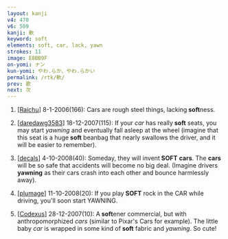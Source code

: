 ```yaml
---
layout: kanji
v4: 470
v6: 509
kanji: 軟
keyword: soft
elements: soft, car, lack, yawn
strokes: 11
image: E8BB9F
on-yomi: ナン
kun-yomi: やわ.らか、やわ.らかい
permalink: /rtk/軟/
prev: 歌
next: 次
---
```


1) [<a href="http://kanji.koohii.com/profile/Raichu">Raichu</a>] 8-1-2006(166): Cars are rough steel things, lacking<strong> soft</strong>ness.

2) [<a href="http://kanji.koohii.com/profile/daredawg3583">daredawg3583</a>] 18-12-2007(115): If your <em>car</em> has really<strong> soft</strong> seats, you may start <em>yawning</em> and eventually fall asleep at the wheel (imagine that this seat is a huge<strong> soft</strong> beanbag that nearly swallows the driver, and it will be easier to remember).

3) [<a href="http://kanji.koohii.com/profile/decals">decals</a>] 4-10-2008(40): Someday, they will invent<strong> SOFT</strong> <strong>cars</strong>. The <strong>cars</strong> will be so safe that accidents will become no big deal. (Imagine drivers <strong>yawning</strong> as their cars crash into each other and bounce harmlessly away).

4) [<a href="http://kanji.koohii.com/profile/plumage">plumage</a>] 11-10-2008(20): If you play<strong> SOFT</strong> rock in the CAR while driving, you&#039;ll soon start YAWNING.

5) [<a href="http://kanji.koohii.com/profile/Codexus">Codexus</a>] 28-12-2007(10): A<strong> soft</strong>ener commercial, but with anthropomorphized <em>cars</em> (similar to Pixar&#039;s Cars for example). The little baby <em>car</em> is wrapped in some kind of<strong> soft</strong> fabric and <em>yawning</em>. So cute!

